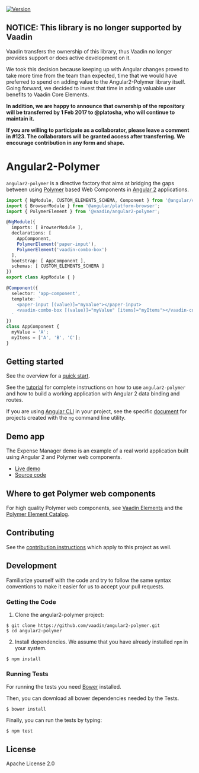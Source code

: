 [![Version](https://img.shields.io/npm/v/@vaadin/angular2-polymer.svg)](https://www.npmjs.com/package/@vaadin/angular2-polymer)

## NOTICE: This library is no longer supported by Vaadin

Vaadin transfers the ownership of this library, thus Vaadin no longer provides support or does active development on it.
 
We took this decision because keeping up with Angular changes proved to take more time from the team than expected, time that we would have preferred to spend on adding value to the Angular2-Polymer library itself. Going forward, we decided to invest that time in adding valuable user benefits to Vaadin Core Elements.

**In addition, we are happy to announce that ownership of the repository will be transferred by 1 Feb 2017 to @platosha, who will continue to maintain it.**

**If you are willing to participate as a collaborator, please leave a comment in #123. The collaborators will be granted access after transferring. We encourage contribution in any form and shape.**

# Angular2-Polymer

`angular2-polymer` is a directive factory that aims at bridging the gaps between using [Polymer](https://www.polymer-project.org) based Web Components in [Angular 2](https://angular.io/) applications.

```typescript
import { NgModule, CUSTOM_ELEMENTS_SCHEMA, Component } from '@angular/core';
import { BrowserModule } from '@angular/platform-browser';
import { PolymerElement } from '@vaadin/angular2-polymer';

@NgModule({
  imports: [ BrowserModule ],
  declarations: [
    AppComponent,
    PolymerElement('paper-input'),
    PolymerElement('vaadin-combo-box')
  ],
  bootstrap: [ AppComponent ],
  schemas: [ CUSTOM_ELEMENTS_SCHEMA ]
})
export class AppModule { }

@Component({
  selector: 'app-component',
  template: `
    <paper-input [(value)]="myValue"></paper-input>
    <vaadin-combo-box [(value)]="myValue" [items]="myItems"></vaadin-combo-box>
  `
})
class AppComponent {
  myValue = 'A';
  myItems = ['A', 'B', 'C'];
}
```

## Getting started

See the overview for a [quick start](https://vaadin.com/docs/-/part/elements/angular2-polymer/overview.html).

See the [tutorial](https://vaadin.com/docs/-/part/elements/angular2-polymer/tutorial-index.html) for complete instructions on how to use `angular2-polymer` and how to build a working application with Angular 2 data binding and routes.

If you are using [Angular CLI](https://github.com/angular/angular-cli) in your project, see the specific [document](https://vaadin.com/docs/-/part/elements/angular2-polymer/ng-cli-webpack.html) for projects created with the `ng` command line utility.

## Demo app

The Expense Manager demo is an example of a real world application built using Angular 2 and Polymer web components.

- [Live demo](http://demo.vaadin.com/expense-manager-ng)
- [Source code](https://github.com/vaadin/expense-manager-ng2-demo)

## Where to get Polymer web components

For high quality Polymer web components, see [Vaadin Elements](https://vaadin.com/elements) and the [Polymer Element Catalog](https://elements.polymer-project.org).

## Contributing

See the [contribution instructions](https://github.com/vaadin/vaadin-core-elements#contributing) which apply to this project as well.

## Development

Familiarize yourself with the code and try to follow the same syntax conventions to make it easier for us to accept your pull requests.

### Getting the Code

1. Clone the angular2-polymer project:

  ```shell
  $ git clone https://github.com/vaadin/angular2-polymer.git
  $ cd angular2-polymer
  ```

2. Install dependencies. We assume that you have already installed `npm` in your system.

  ```shell
  $ npm install
  ```

### Running Tests

For running the tests you need [Bower](http://bower.io) installed.

Then, you can download all bower dependencies needed by the Tests.

  ```shell
  $ bower install
  ```

Finally, you can run the tests by typing:

  ```shell
  $ npm test
  ```

## License

Apache License 2.0
